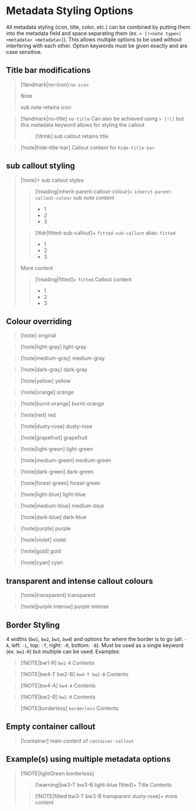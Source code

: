 # Metadata Styling Options
All metadata styling (icon, title, color, etc.) can be combined by putting them into the metadata field and space separating them (ex. `> [!<note type>|<metadata> <metadata>]`). This allows multiple options to be used without interfering with each other. Option keywords must be given exactly and are case sensitive.

## Title bar modifications
> [!landmark|no-icon] `no-icon`
> > [!note]
>> sub note retains icon

> [!landmark|no-title]
> `no-title`
> Can also be achieved using `> [!|]` but this metadata keyword allows for styling the callout
> > [!drink]
>> sub callout retains title

> [!note|hide-title-bar]
> Callout content for `hide-title-bar`

## sub callout styling

> [!note]+ sub callout styles
> 
> > [!reading|inherit-parent-callout-colour]+ `inherit-parent-callout-colour`
> > sub note content
> > - 1
> > - 2
> > - 3
>
>> [!tldr|fitted-sub-callout]+ `fitted-sub-callout`
>> alias: `fitted`
>> - 1
>> - 2
>> - 3
>
> More content
>
>> [!reading|fitted]+ `fitted`
>> Callout content
>> - 1
>> - 2
>> - 3

## Colour overriding

> [!note] original

> [!note|light-gray] light-gray

> [!note|medium-gray] medium-gray

> [!note|dark-gray] dark-gray

> [!note|yellow] yellow

> [!note|orange] orange
 
> [!note|burnt-orange] burnt-orange
 
> [!note|red] red

> [!note|dusty-rose] dusty-rose
 
> [!note|grapefruit] grapefruit

> [!note|light-green] light-green

> [!note|medium-green] medium-green
 
> [!note|dark-green] dark-green

> [!note|forest-green] forest-green
 
> [!note|light-blue] light-blue

> [!note|medium-blue] medium-blue
 
> [!note|dark-blue] dark-blue
 
> [!note|purple] purple

> [!note|violet] violet

> [!note|gold] gold

> [!note|cyan] cyan
## transparent and intense callout colours

>[!note|transparent] transparent

> [!note|purple intense] purple intense

## Border Styling
4 widths (`bw1`, `bw2`, `bw3`, `bw4`) and options for where the border is to go (all: `-A`, left: `-L`, top: `-T`, right: `-R`, bottom: `-B`). Must be used as a single keyword (ex. `bw1-R`) but multiple can be used. Examples:

> [!NOTE|bw1-R] `bw1-R`
> Contents

> [!NOTE|bw4-T bw2-B] `bw4-T bw2-B`
> Contents

> [!NOTE|bw4-A] `bw4-A`
> Contents

> [!NOTE|bw2-R] `bw2-R`
> Contents

> [!NOTE|borderless] `borderless`
> Contents

## Empty container callout

> [!container]
> main content of `container-callout`

## Example(s) using multiple metadata options

> [!NOTE|lightGreen borderless]
> 
> > [!warning|bw3-T bw3-B light-blue fitted]+ Title
> > Contents
>
>> [!NOTE|fitted bw3-T bw3-B transparent dusty-rose]+
> > more content